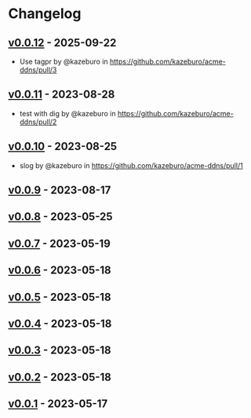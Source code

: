 # Changelog

## [v0.0.12](https://github.com/kazeburo/acme-ddns/compare/v0.0.11...v0.0.12) - 2025-09-22
- Use tagpr by @kazeburo in https://github.com/kazeburo/acme-ddns/pull/3

## [v0.0.11](https://github.com/kazeburo/acme-ddns/compare/v0.0.10...v0.0.11) - 2023-08-28
- test with dig by @kazeburo in https://github.com/kazeburo/acme-ddns/pull/2

## [v0.0.10](https://github.com/kazeburo/acme-ddns/compare/v0.0.9...v0.0.10) - 2023-08-25
- slog by @kazeburo in https://github.com/kazeburo/acme-ddns/pull/1

## [v0.0.9](https://github.com/kazeburo/acme-ddns/compare/v0.0.8...v0.0.9) - 2023-08-17

## [v0.0.8](https://github.com/kazeburo/acme-ddns/compare/v0.0.7...v0.0.8) - 2023-05-25

## [v0.0.7](https://github.com/kazeburo/acme-ddns/compare/v0.0.6...v0.0.7) - 2023-05-19

## [v0.0.6](https://github.com/kazeburo/acme-ddns/compare/v0.0.5...v0.0.6) - 2023-05-18

## [v0.0.5](https://github.com/kazeburo/acme-ddns/compare/v0.0.4...v0.0.5) - 2023-05-18

## [v0.0.4](https://github.com/kazeburo/acme-ddns/compare/v0.0.3...v0.0.4) - 2023-05-18

## [v0.0.3](https://github.com/kazeburo/acme-ddns/compare/v0.0.2...v0.0.3) - 2023-05-18

## [v0.0.2](https://github.com/kazeburo/acme-ddns/compare/v0.0.1...v0.0.2) - 2023-05-18

## [v0.0.1](https://github.com/kazeburo/acme-ddns/commits/v0.0.1) - 2023-05-17
